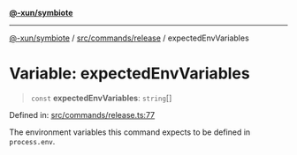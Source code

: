 [**@-xun/symbiote**](../../../../README.md)

***

[@-xun/symbiote](../../../../README.md) / [src/commands/release](../README.md) / expectedEnvVariables

# Variable: expectedEnvVariables

> `const` **expectedEnvVariables**: `string`[]

Defined in: [src/commands/release.ts:77](https://github.com/Xunnamius/symbiote/blob/6f50d53faef5aceb9ab30a8a468d34a5aa510945/src/commands/release.ts#L77)

The environment variables this command expects to be defined in
`process.env`.
